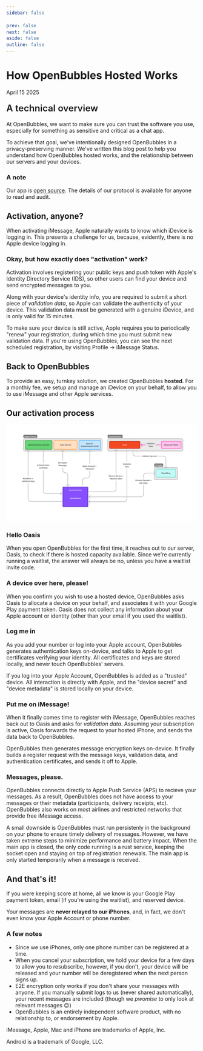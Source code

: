 ```yaml
---
sidebar: false

prev: false
next: false
aside: false
outline: false
---
```


# How OpenBubbles Hosted Works
April 15 2025

<div style="font-weight: 600; font-size: 24px; padding: 5px 0;">A technical overview</div>

At OpenBubbles, we want to make sure you can trust the software you use, especially for something as sensitive and critical as a chat app.

To achieve that goal, we've intentionally designed OpenBubbles in a privacy-preserving manner. We've written this blog post to help you understand how OpenBubbles hosted works, and the relationship between our servers and your devices.


### A note
Our app is [open source](https://github.com/OpenBubbles/openbubbles-app). The details of our protocol is available for anyone to read and audit.

## Activation, anyone?
When activating iMessage, Apple naturally wants to know which iDevice is logging in. This presents a challenge for us, because, evidently, there is no Apple device logging in.

### Okay, but how exactly does "activation" work?
Activation involves registering your public keys and push token with Apple's Identity Directory Service (IDS), so other users can find your device and send encrypted messages to you.

Along with your device's identity info, you are required to submit a short piece of *validation data*, so Apple can validate the authenticity of your device. This validation data must be generated with a genuine iDevice, and is only valid for 15 minutes.

To make sure your device is still active, Apple requires you to periodically "renew" your registration, during which time you must submit new validation data. If you're using OpenBubbles, you can see the next scheduled registration, by visiting Profile -> iMessage Status.

## Back to OpenBubbles
To provide an easy, turnkey solution, we created OpenBubbles **hosted**. For a monthly fee, we setup and manage an iDevice on your behalf, to allow you to use iMessage and other Apple services.

## Our activation process

![Activation Diagram](./OpenBubbles%20diagram.png)

### Hello Oasis
When you open OpenBubbles for the first time, it reaches out to our server, Oasis, to check if there is hosted capacity available. Since we're currently running a waitlist, the answer will always be no, unless you have a waitlist invite code.

### A device over here, please!
When you confirm you wish to use a hosted device, OpenBubbles asks Oasis to allocate a device on your behalf, and associates it with your Google Play payment token. Oasis does not collect any information about your Apple account or identity (other than your email if you used the waitlist).

### Log me in
As you add your number or log into your Apple account, OpenBubbles generates authentication keys on-device, and talks to Apple to get certificates verifying your identity. All certificates and keys are stored locally, and never touch OpenBubbles' servers.

If you log into your Apple Account, OpenBubbles is added as a "trusted" device. All interaction is directly with Apple, and the "device secret" and "device metadata" is stored locally on your device.

### Put me on iMessage!
When it finally comes time to register with iMessage, OpenBubbles reaches back out to Oasis and asks for *validation data*. Assuming your subscription is active, Oasis forwards the request to your hosted iPhone, and sends the data back to OpenBubbles.

OpenBubbles then generates message encryption keys on-device. It finally builds a register request with the message keys, validation data, and authentication certificates, and sends it off to Apple.

### Messages, please.
OpenBubbles connects directly to Apple Push Service (APS) to recieve your messages. As a result, OpenBubbles does not have access to your messages or their metadata (participants, delivery receipts, etc). OpenBubbles also works on most airlines and restricted networks that provide free iMessage access.

A small downside is OpenBubbles must run persistenly in the background on your phone to ensure timely delivery of messages. However, we have taken extreme steps to minimize performance and battery impact. When the main app is closed, the only code running is a rust service, keeping the socket open and staying on top of registration renewals. The main app is only started temporarily when a message is received.

## And that's it!
If you were keeping score at home, all we know is your Google Play payment token, email (if you're using the waitlist), and reserved device.

Your messages are **never relayed to our iPhones**, and, in fact, we don't even know your Apple Account or phone number.

### A few notes
* Since we use iPhones, only one phone number can be registered at a time.
* When you cancel your subscription, we hold your device for a few days to allow you to resubscribe, however, if you don't, your device will be released and your number will be deregistered when the next person signs up.
* E2E encryption only works if you don't share your messages with anyone. If you manually submit logs to us (never shared automatically), your recent messages are included (though we *pwomise* to only look at relevant messages 😉)
* OpenBubbles is an entirely independent software product, with no relationship to, or endorsement by Apple.

iMessage, Apple, Mac and iPhone are trademarks of Apple, Inc.

Android is a trademark of Google, LLC.